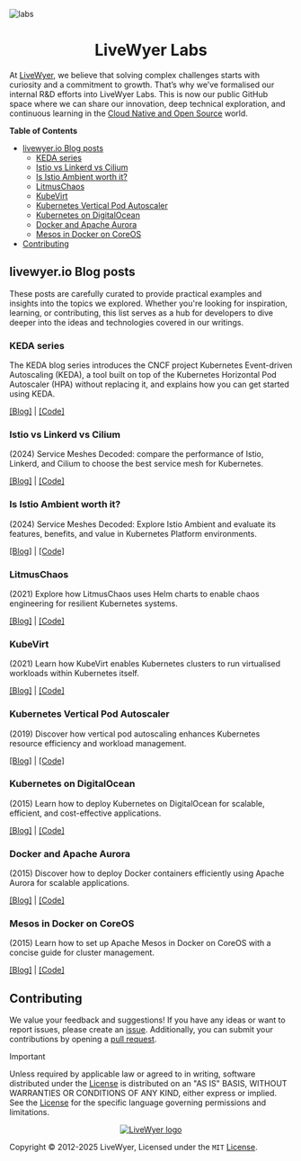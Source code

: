 ![labs](https://github.com/user-attachments/assets/856f1491-1aff-48a4-9f31-3ede2a093b50)
<h1 align="center">LiveWyer Labs</h1>

At [LiveWyer](https://livewyer.io), we believe that solving complex challenges starts with curiosity and a commitment to growth. That’s why we’ve formalised our internal R&D efforts into LiveWyer Labs. This is now our public GitHub space where we can share our innovation, deep technical exploration, and continuous learning in the [Cloud Native and Open Source](https://livewyer.io/blog/cloud-native-is-not-the-destination.-its-the-journey/) world.

**Table of Contents**

- [livewyer.io Blog posts](#livewyerio-blog-posts)
  - [KEDA series](#keda-series)
  - [Istio vs Linkerd vs Cilium](#istio-vs-linkerd-vs-cilium)
  - [Is Istio Ambient worth it?](#is-istio-ambient-worth-it)
  - [LitmusChaos](#litmuschaos)
  - [KubeVirt](#kubevirt)
  - [Kubernetes Vertical Pod Autoscaler](#kubernetes-vertical-pod-autoscaler)
  - [Kubernetes on DigitalOcean](#kubernetes-on-digitalocean)
  - [Docker and Apache Aurora](#docker-and-apache-aurora)
  - [Mesos in Docker on CoreOS](#mesos-in-docker-on-coreos)
- [Contributing](#contributing)

## livewyer.io Blog posts

These posts are carefully curated to provide practical examples and insights into the topics we explored. Whether you're looking for inspiration, learning, or contributing, this list serves as a hub for developers to dive deeper into the ideas and technologies covered in our writings.

### KEDA series

The KEDA blog series introduces the CNCF project Kubernetes Event-driven Autoscaling (KEDA), a tool built on top of the Kubernetes Horizontal Pod Autoscaler (HPA) without replacing it, and explains how you can get started using KEDA.

[[Blog]](https://livewyer.io/blog/introducing-kubernetes-event-driven-autoscaling-keda/) | [[Code]](./blog/keda/)

### Istio vs Linkerd vs Cilium

(2024) Service Meshes Decoded: compare the performance of Istio, Linkerd, and Cilium to choose the best service mesh for Kubernetes.

[[Blog]](https://livewyer.io/blog/service-meshes-decoded-istio-vs-linkerd-vs-cilium/) | [[Code]](https://github.com/livewyer-ops/poc-servicemesh2024)

### Is Istio Ambient worth it?

(2024) Service Meshes Decoded: Explore Istio Ambient and evaluate its features, benefits, and value in Kubernetes Platform environments.

[[Blog]](https://livewyer.io/blog/service-meshes-decoded-is-istio-ambient-worth-it/) | [[Code]](https://github.com/livewyer-ops/poc-servicemesh2024)

### LitmusChaos

(2021) Explore how LitmusChaos uses Helm charts to enable chaos engineering for resilient Kubernetes systems.

[[Blog]](https://livewyer.io/blog/litmuschaos-chaos-engineering-with-helm-chart-test-suite/) | [[Code]](./blog/litmuschaos-demo/)

### KubeVirt

(2021) Learn how KubeVirt enables Kubernetes clusters to run virtualised workloads within Kubernetes itself.

[[Blog]](https://livewyer.io/blog/kubevirt-running-kubernetes-clusters-inside-kubernetes/) | [[Code]](./blog/kubevirt-demo/)

### Kubernetes Vertical Pod Autoscaler

(2019) Discover how vertical pod autoscaling enhances Kubernetes resource efficiency and workload management.

[[Blog]](https://livewyer.io/blog/vertical-pod-autoscaling-in-kubernetes/) | [[Code]](./blog/verticalpodautoscaler/)

### Kubernetes on DigitalOcean

(2015) Learn how to deploy Kubernetes on DigitalOcean for scalable, efficient, and cost-effective applications.

[[Blog]](https://livewyer.io/blog/deploy-kubernetes-on-digitalocean-a-beginner-friendly-guide/) | [[Code]](./blog/kubernetes-coreos-digitalocean/)

### Docker and Apache Aurora

(2015) Discover how to deploy Docker containers efficiently using Apache Aurora for scalable applications.

[[Blog]](https://livewyer.io/blog/deploy-docker-containers-with-apache-aurora-quick-guide/) | [[Code]](./blog/aurora-web-containers/)

### Mesos in Docker on CoreOS

(2015) Learn how to set up Apache Mesos in Docker on CoreOS with a concise guide for cluster management.

[[Blog]](https://livewyer.io/blog/running-apache-mesos-in-docker-on-coreos-a-beginners-guide/) | [[Code]](./blog/mesos-coreos-cluster/)

## Contributing

We value your feedback and suggestions!
If you have any ideas or want to report issues, please create an [issue](https://github.com/livewyer-ops/labs/issues/new/choose).
Additionally, you can submit your contributions by opening a [pull request](https://github.com/livewyer-ops/labs/pulls).

> [!IMPORTANT]
> Unless required by applicable law or agreed to in writing, software distributed under the [License](LICENSE) is distributed on an "AS IS" BASIS,
WITHOUT WARRANTIES OR CONDITIONS OF ANY KIND, either express or implied. See the [License](LICENSE) for the specific language governing permissions and limitations.

<p align="center">
  <a href="http://livewyer.io" target="_blank">
    <picture>
      <!-- lw-city-banner-dark -->
      <source media="(prefers-color-scheme: dark)" srcset="https://github.com/user-attachments/assets/6a3fe769-410a-40db-9dcb-3bc2eb440219">
      <!-- lw-city-banner-light -->
      <source media="(prefers-color-scheme: light)" srcset="https://github.com/user-attachments/assets/dcd3324a-2688-43cb-bce2-2bc50d71209c">
      <img alt="LiveWyer logo" src="https://github.com/user-attachments/assets/dcd3324a-2688-43cb-bce2-2bc50d71209c">
    </picture>
  </a>
</p>

Copyright © 2012-2025 LiveWyer, Licensed under the `MIT` [License](LICENSE).
